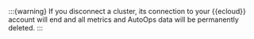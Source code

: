 :::{warning}
If you disconnect a cluster, its connection to your {{ecloud}} account will end and all metrics and AutoOps data will be permanently deleted.
:::